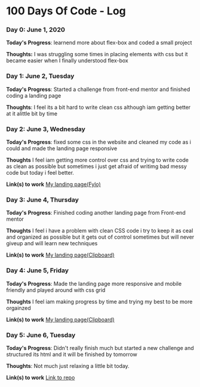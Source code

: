 # 100 Days Of Code - Log

### Day 0: June 1, 2020 

**Today's Progress**: learnend more about flex-box and coded a small project

**Thoughts:** I was struggling some times in placing elements with css but it became easier when I finally understood flex-box

### Day 1: June 2, Tuesday 

**Today's Progress**: Started a challenge from front-end mentor and finished coding a landing page

**Thoughts**: I feel its a bit hard to write clean css although iam getting better at it alittle bit by time

### Day 2: June 3, Wednesday

**Today's Progress**: fixed some css in the website and cleaned my code as i could and made the landing page responsive

**Thoughts** I feel iam getting more control over css and trying to write code as clean as possible but sometimes i just get afraid of writimg bad messy code but today i feel better.

**Link(s) to work**
[My landing page(Fylo)](https://fylo-dark-mode-challenge-41x6x4332.now.sh)

### Day 3: June 4, Thursday

**Today's Progress**: Finished coding another landing page from Front-end mentor

**Thoughts** I feel i have a problem with clean CSS code i try to keep it as ceal and organized as possible but it gets out of control sometimes but will never giveup and will learn new techniques

**Link(s) to work**
[My landing page(Clipboard)](https://clipboard-mu.now.sh)

### Day 4: June 5, Friday

**Today's Progress**: Made the landing page more responsive and mobile friendly and played around with css grid

**Thoughts** I feel iam making progress by time and trying my best to be more orgainzed 

**Link(s) to work**
[My landing page(Clipboard)](https://clipboard-mu.now.sh)

### Day 5: June 6, Tuesday

**Today's Progress**: Didn't really finish much but started a new challenge and structured its html and it will be finished by tomorrow

**Thoughts**: Not much just relaxing a little bit today.


**Link(s) to work**
[Link to repo](https://github.com/Omar-JR/tracking-intro-component)


